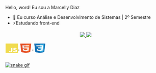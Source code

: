 Hello, word! Eu sou a Marcelly Diaz

- 🔭 Eu curso Análise e Desenvolvimento de Sistemas | 2º Semestre
- ⚡Estudando front-end

<div align="center">
  <a href="https://github.com/marcellydiazz">
  <img height="150em" src="https://github-readme-stats.vercel.app/api?username=marcellydiazz&show_icons=false&theme=dracula&include_all_commits=false&count_private=true"/>
  <img height="150em" src="https://github-readme-stats.vercel.app/api/top-langs/?username=marcellydiazz&layout=compact&langs_count=7&theme=dracula"/>
</div>
<div style="display: inline_block"><br>
  <img align="center" alt="Marcelly-Js" height="30" width="40" src="https://raw.githubusercontent.com/devicons/devicon/master/icons/javascript/javascript-plain.svg">
  <img align="center" alt="Marcelly-HTML" height="30" width="40" src="https://raw.githubusercontent.com/devicons/devicon/master/icons/html5/html5-original.svg">
  <img align="center" alt="Marcelly-CSS" height="30" width="40" src="https://raw.githubusercontent.com/devicons/devicon/master/icons/css3/css3-original.svg">
  
</div>
  
  ##

 
  ![snake gif](https://github.com/marcellydiaz/marcellydiazz/blob/output/github-contribution-grid-snake.svg)
 
</div>
